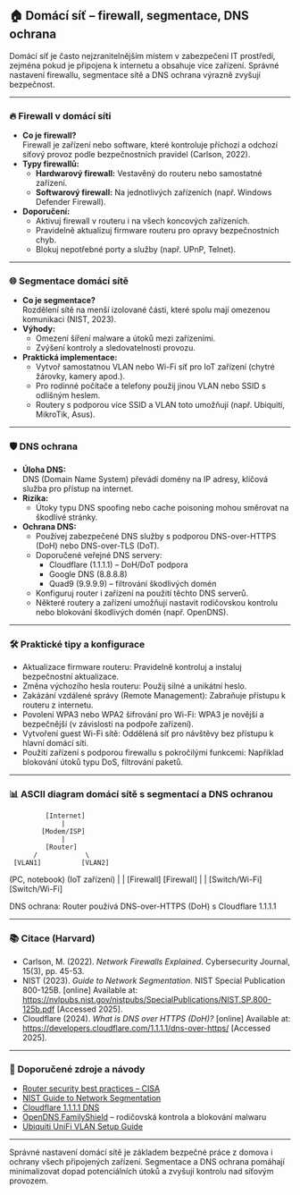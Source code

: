 ## 🏠 Domácí síť – firewall, segmentace, DNS ochrana

Domácí síť je často nejzranitelnějším místem v zabezpečení IT prostředí, zejména pokud je připojena k internetu a obsahuje více zařízení. Správné nastavení firewallu, segmentace sítě a DNS ochrana výrazně zvyšují bezpečnost.

---

### 🔥 Firewall v domácí síti

- **Co je firewall?**  
  Firewall je zařízení nebo software, které kontroluje příchozí a odchozí síťový provoz podle bezpečnostních pravidel (Carlson, 2022).  
- **Typy firewallů:**  
  - **Hardwarový firewall:** Vestavěný do routeru nebo samostatné zařízení.  
  - **Softwarový firewall:** Na jednotlivých zařízeních (např. Windows Defender Firewall).  
- **Doporučení:**  
  - Aktivuj firewall v routeru i na všech koncových zařízeních.  
  - Pravidelně aktualizuj firmware routeru pro opravy bezpečnostních chyb.  
  - Blokuj nepotřebné porty a služby (např. UPnP, Telnet).  

---

### 🌐 Segmentace domácí sítě

- **Co je segmentace?**  
  Rozdělení sítě na menší izolované části, které spolu mají omezenou komunikaci (NIST, 2023).  
- **Výhody:**  
  - Omezení šíření malware a útoků mezi zařízeními.  
  - Zvýšení kontroly a sledovatelnosti provozu.  
- **Praktická implementace:**  
  - Vytvoř samostatnou VLAN nebo Wi-Fi síť pro IoT zařízení (chytré žárovky, kamery apod.).  
  - Pro rodinné počítače a telefony použij jinou VLAN nebo SSID s odlišným heslem.  
  - Routery s podporou více SSID a VLAN toto umožňují (např. Ubiquiti, MikroTik, Asus).  

---

### 🛡️ DNS ochrana

- **Úloha DNS:**  
  DNS (Domain Name System) převádí domény na IP adresy, klíčová služba pro přístup na internet.  
- **Rizika:**  
  - Útoky typu DNS spoofing nebo cache poisoning mohou směrovat na škodlivé stránky.  
- **Ochrana DNS:**  
  - Používej zabezpečené DNS služby s podporou DNS-over-HTTPS (DoH) nebo DNS-over-TLS (DoT).  
  - Doporučené veřejné DNS servery:  
    - Cloudflare (1.1.1.1) – DoH/DoT podpora  
    - Google DNS (8.8.8.8)  
    - Quad9 (9.9.9.9) – filtrování škodlivých domén  
  - Konfiguruj router i zařízení na použití těchto DNS serverů.  
  - Některé routery a zařízení umožňují nastavit rodičovskou kontrolu nebo blokování škodlivých domén (např. OpenDNS).

---

### 🛠️ Praktické tipy a konfigurace

- Aktualizace firmware routeru: Pravidelně kontroluj a instaluj bezpečnostní aktualizace.  
- Změna výchozího hesla routeru: Použij silné a unikátní heslo.  
- Zakázání vzdálené správy (Remote Management): Zabraňuje přístupu k routeru z internetu.  
- Povolení WPA3 nebo WPA2 šifrování pro Wi-Fi: WPA3 je novější a bezpečnější (v závislosti na podpoře zařízení).  
- Vytvoření guest Wi-Fi sítě: Oddělená síť pro návštěvy bez přístupu k hlavní domácí síti.  
- Použití zařízení s podporou firewallu s pokročilými funkcemi: Například blokování útoků typu DoS, filtrování paketů.  

---

### 📊 ASCII diagram domácí sítě s segmentací a DNS ochranou

             [Internet]
                 |
            [Modem/ISP]
                 |
             [Router]
          /            \
     [VLAN1]          [VLAN2]
  (PC, notebook)  (IoT zařízení)
      |                |
  [Firewall]       [Firewall]
      |                |
  [Switch/Wi-Fi]   [Switch/Wi-Fi]
  
 DNS ochrana: Router používá DNS-over-HTTPS (DoH) s Cloudflare 1.1.1.1

---

### 📚 Citace (Harvard)

- Carlson, M. (2022). *Network Firewalls Explained*. Cybersecurity Journal, 15(3), pp. 45-53.  
- NIST (2023). *Guide to Network Segmentation*. NIST Special Publication 800-125B. [online] Available at: https://nvlpubs.nist.gov/nistpubs/SpecialPublications/NIST.SP.800-125b.pdf [Accessed 2025].  
- Cloudflare (2024). *What is DNS over HTTPS (DoH)?* [online] Available at: https://developers.cloudflare.com/1.1.1.1/dns-over-https/ [Accessed 2025].  

---

### 🔗 Doporučené zdroje a návody

- [Router security best practices – CISA](https://www.cisa.gov/news-events/news/securing-your-home-router)  
- [NIST Guide to Network Segmentation](https://nvlpubs.nist.gov/nistpubs/SpecialPublications/NIST.SP.800-125b.pdf)  
- [Cloudflare 1.1.1.1 DNS](https://1.1.1.1/)  
- [OpenDNS FamilyShield](https://www.opendns.com/setupguide/) – rodičovská kontrola a blokování malwaru  
- [Ubiquiti UniFi VLAN Setup Guide](https://help.ui.com/hc/en-us/articles/204909754-UniFi-How-to-Create-a-VLAN)  

---

Správné nastavení domácí sítě je základem bezpečné práce z domova i ochrany všech připojených zařízení. Segmentace a DNS ochrana pomáhají minimalizovat dopad potenciálních útoků a zvyšují kontrolu nad síťovým provozem.
